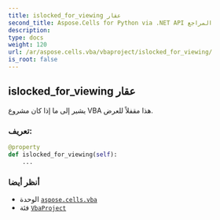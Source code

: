 ```yaml
---
title: islocked_for_viewing عقار
second_title: Aspose.Cells for Python via .NET API المراجع
description:
type: docs
weight: 120
url: /ar/aspose.cells.vba/vbaproject/islocked_for_viewing/
is_root: false
---
```

##  islocked_for_viewing عقار

يشير إلى ما إذا كان مشروع VBA هذا مقفلاً للعرض.
###  تعريف:
```python
@property
def islocked_for_viewing(self):
    ...
```

###  أنظر أيضا
* الوحدة [`aspose.cells.vba`](../../)
* فئة [`VbaProject`](/cells/python-net/ar/aspose.cells.vba/vbaproject)

